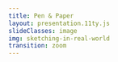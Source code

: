 ```yaml
---
title: Pen & Paper
layout: presentation.11ty.js
slideClasses: image
img: sketching-in-real-world
transition: zoom
---
```




